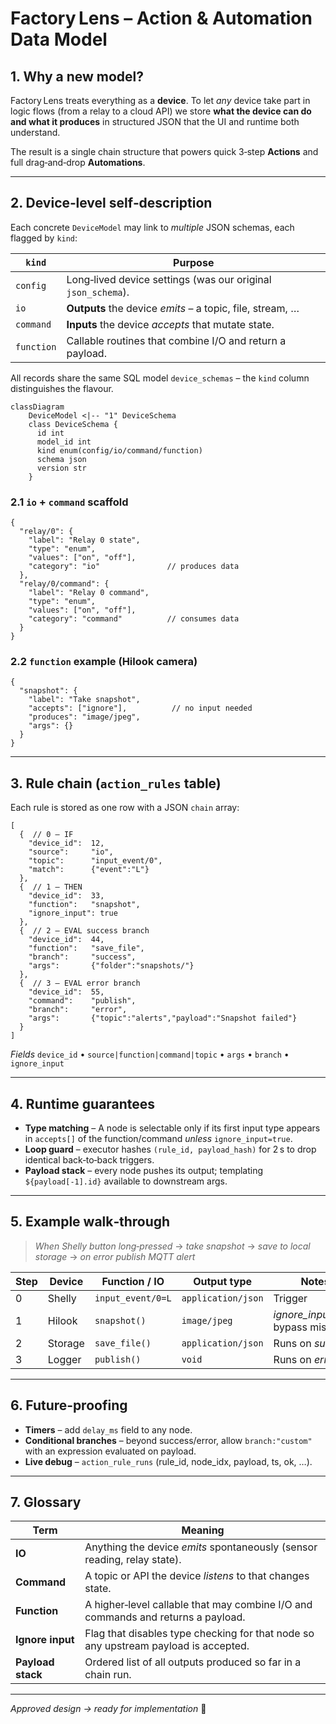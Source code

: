 # Factory Lens – Action & Automation Data Model

## 1.  Why a new model?

Factory Lens treats everything as a **device**.  To let *any* device take part in
logic flows (from a relay to a cloud API) we store **what the device can do and
what it produces** in structured JSON that the UI and runtime both understand.

The result is a single chain structure that powers quick 3‑step **Actions** and
full drag‑and‑drop **Automations**.

---

## 2.  Device‑level self‑description

Each concrete `DeviceModel` may link to *multiple* JSON schemas, each flagged by
`kind`:

| `kind`     | Purpose                                                      |
| ---------- | ------------------------------------------------------------ |
| `config`   | Long‑lived device settings (was our original `json_schema`). |
| `io`       | **Outputs** the device *emits* – a topic, file, stream, …    |
| `command`  | **Inputs** the device *accepts* that mutate state.           |
| `function` | Callable routines that combine I/O and return a payload.     |

All records share the same SQL model `device_schemas` – the `kind` column
distinguishes the flavour.

```mermaid
classDiagram
    DeviceModel <|-- "1" DeviceSchema
    class DeviceSchema {
      id int
      model_id int
      kind enum(config/io/command/function)
      schema json
      version str
    }
```

### 2.1  `io` + `command` scaffold

```jsonc
{
  "relay/0": {
    "label": "Relay 0 state",
    "type": "enum",
    "values": ["on", "off"],
    "category": "io"               // produces data
  },
  "relay/0/command": {
    "label": "Relay 0 command",
    "type": "enum",
    "values": ["on", "off"],
    "category": "command"          // consumes data
  }
}
```

### 2.2  `function` example (Hilook camera)

```jsonc
{
  "snapshot": {
    "label": "Take snapshot",
    "accepts": ["ignore"],          // no input needed
    "produces": "image/jpeg",
    "args": {}
  }
}
```

---

## 3.  Rule chain (`action_rules` table)

Each rule is stored as one row with a JSON `chain` array:

```jsonc
[
  {  // 0 — IF
    "device_id":  12,
    "source":     "io",
    "topic":      "input_event/0",
    "match":      {"event":"L"}
  },
  {  // 1 — THEN
    "device_id":  33,
    "function":   "snapshot",
    "ignore_input": true
  },
  {  // 2 — EVAL success branch
    "device_id":  44,
    "function":   "save_file",
    "branch":     "success",
    "args":       {"folder":"snapshots/"}
  },
  {  // 3 — EVAL error branch
    "device_id":  55,
    "command":    "publish",
    "branch":     "error",
    "args":       {"topic":"alerts","payload":"Snapshot failed"}
  }
]
```

*Fields*
`device_id` • `source|function|command|topic` • `args` • `branch` • `ignore_input`

---

## 4.  Runtime guarantees

* **Type matching** – A node is selectable only if its first input type appears
  in `accepts[]` of the function/command *unless* `ignore_input=true`.
* **Loop guard** – executor hashes `(rule_id, payload_hash)` for 2 s to drop
  identical back‑to‑back triggers.
* **Payload stack** – every node pushes its output; templating `${payload[-1].id}`
  available to downstream args.

---

## 5.  Example walk‑through

> *When Shelly button long‑pressed* → *take snapshot* → *save to local storage* →
> *on error publish MQTT alert*

| Step | Device  | Function / IO     | Output type        | Notes                                |
| ---- | ------- | ----------------- | ------------------ | ------------------------------------ |
| 0    | Shelly  | `input_event/0=L` | `application/json` | Trigger                              |
| 1    | Hilook  | `snapshot()`      | `image/jpeg`       | *ignore\_input=true* bypass mismatch |
| 2    | Storage | `save_file()`     | `application/json` | Runs on *success*                    |
| 3    | Logger  | `publish()`       | `void`             | Runs on *error*                      |

---

## 6.  Future‑proofing

* **Timers** – add `delay_ms` field to any node.
* **Conditional branches** – beyond success/error, allow `branch:"custom"` with
  an expression evaluated on payload.
* **Live debug** – `action_rule_runs` (rule\_id, node\_idx, payload, ts, ok, …).

---

## 7.  Glossary

| Term              | Meaning                                                                             |
| ----------------- | ----------------------------------------------------------------------------------- |
| **IO**            | Anything the device *emits* spontaneously (sensor reading, relay state).            |
| **Command**       | A topic or API the device *listens* to that changes state.                          |
| **Function**      | A higher‑level callable that may combine I/O and commands and returns a payload.    |
| **Ignore input**  | Flag that disables type checking for that node so any upstream payload is accepted. |
| **Payload stack** | Ordered list of all outputs produced so far in a chain run.                         |

---

*Approved design → ready for implementation* 🎉
